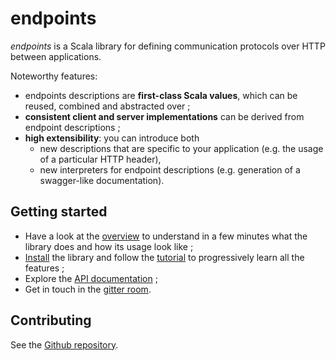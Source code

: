 endpoints
=========

*endpoints* is a Scala library for defining communication protocols over HTTP between
applications.

Noteworthy features:

- endpoints descriptions are **first-class Scala values**, which can be reused,
  combined and abstracted over ;
- **consistent client and server implementations** can be derived from endpoint descriptions ;
- **high extensibility**: you can introduce both
  - new descriptions that are specific to your application (e.g. the usage
    of a particular HTTP header),
  - new interpreters for endpoint descriptions (e.g. generation of a swagger-like documentation).

## Getting started

- Have a look at the [overview](overview.md) to understand in a few minutes what
  the library does and how its usage look like ;
- [Install](installation.md) the library and follow the
  [tutorial](tutorial.md) to progressively learn all the features ;
- Explore the [API documentation](api:endpoints.algebra.package) ;
- Get in touch in the [gitter room](https://gitter.im/julienrf/endpoints).

## Contributing

See the [Github repository](https://github.com/julienrf/endpoints).